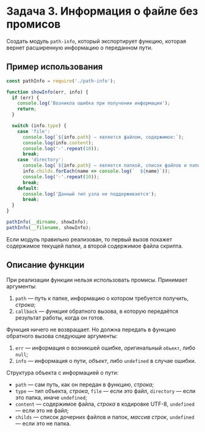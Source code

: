 # Задача 3. Информация о файле без промисов

Создать модуль `path-info`, который экспортирует функцию, которая вернет расширенную информацию о переданном пути.

## Пример использования
```javascript
const pathInfo = require('./path-info');

function showInfo(err, info) {
  if (err) {
    console.log('Возникла ошибка при получении информации');
    return;
  }

  switch (info.type) {
    case 'file':
      console.log(`${info.path} — является файлом, содержимое:`);
      console.log(info.content);
      console.log('-'.repeat(10));
      break;
    case 'directory':
      console.log(`${info.path} — является папкой, список файлов и папок в ней:`);
      info.childs.forEach(name => console.log(`  ${name}`));
      console.log('-'.repeat(10));
      break;
    default:
      console.log('Данный тип узла не поддерживается');
      break;
  }
}

pathInfo(__dirname, showInfo);
pathInfo(__filename, showInfo);
```

Если модуль правильно реализован, то первый вызов покажет содержимое текущей папки, а второй содержимое файла скрипта.

## Описание функции
При реализации функции нельзя использовать промисы. Принимает аргументы:

1. `path` — путь к папке, информацию о котором требуется получить, *строка*;
2. `callback` — *функция* обратного вызова, в которую передаётся результат работы, когда он готов.

Функция ничего не возвращает. Но должна передать в функцию обратного вызова следующие аргументы:

1. `err` — информация о возникшей ошибке, оригинальный `объект`, либо `null`;
2. `info` — информация о пути, *объект*, либо `undefined` в случае ошибки.

Структура объекта с информацией о пути:

* `path` — сам путь, как он передан в функцию, *строка*;
* `type` — тип объекта, *строка*, `file` — если это файл, `directory` — если это папка, иначе `undefined`;
* `content` — содержимое файла, *строка* в кодировке UTF-8, `undefined` — если это не файл;
* `childs` — список дочерних файлов и папок, *массив строк*, `undefined` — если это не папка.
